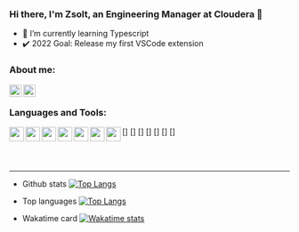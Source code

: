 ### Hi there, I'm Zsolt, an Engineering Manager at Cloudera :wave:

- :open_book: I’m currently learning Typescript
- :heavy_check_mark: 2022 Goal: Release my first VSCode extension

### About me:
[<img align="left" alt="LinkedIn" width="22px" src="https://cdn.jsdelivr.net/npm/simple-icons@v3/icons/linkedin.svg" />](www.linkedin.com/in/horzsolt)
[<img align="left" alt="YouTube" width="22px" src="https://cdn.jsdelivr.net/npm/simple-icons@v3/icons/youtube.svg" />](https://www.youtube.com/channel/UCTbham0DsCPhpsC0dPymikA)  
  
<br />

### Languages and Tools:

[<img align="left" alt=" " width="26px" src="https://cdn.jsdelivr.net/npm/simple-icons@v3/icons/visualstudiocode.svg" />]
[<img align="left" alt=" " width="26px" src="https://cdn.jsdelivr.net/npm/simple-icons@v3/icons/git.svg" />]
[<img align="left" alt=" " width="26px" src="https://cdn.jsdelivr.net/npm/simple-icons@v3/icons/github.svg" />]
[<img align="left" alt=" " width="26px" src="https://cdn.jsdelivr.net/npm/simple-icons@v3/icons/abletonlive.svg" />]
[<img align="left" alt=" " width="26px" src="https://cdn.jsdelivr.net/npm/simple-icons@v3/icons/amazonaws.svg" />]
[<img align="left" alt=" " width="26px" src="https://cdn.jsdelivr.net/npm/simple-icons@v3/icons/java.svg" />]
[<img align="left" alt=" " width="26px" src="https://cdn.jsdelivr.net/npm/simple-icons@v3/icons/csharp.svg" />]

<br />
<br />

---

- Github stats
[![Top Langs](https://github-readme-stats.vercel.app/api?username=horzsolt&show_icons=true&count_private=true&hide_border=true)](https://github.com/horzsolt)

- Top languages
[![Top Langs](https://github-readme-stats.vercel.app/api/top-langs/?username=horzsolt&show_icons=true&count_private=true&hide_border=true)](https://github.com/horzsolt)

- Wakatime card
[![Wakatime stats](https://github-readme-stats.vercel.app/api/wakatime?username=horzsolt)](https://github.com/horzsolt)



